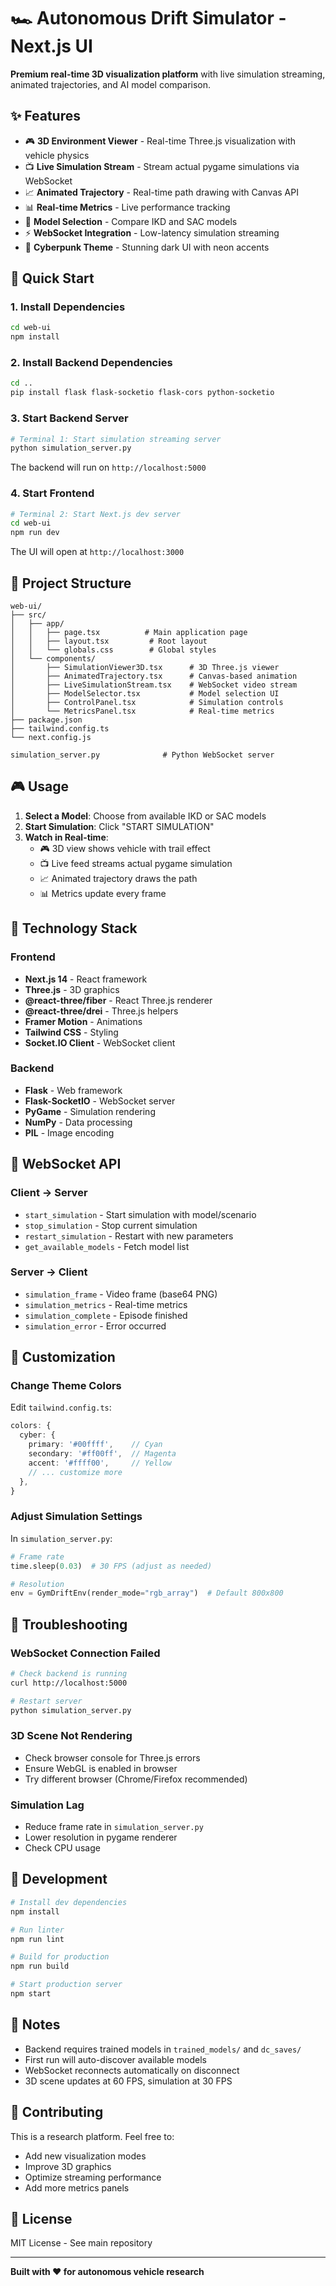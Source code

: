 # 🏎️ Autonomous Drift Simulator - Next.js UI

**Premium real-time 3D visualization platform** with live simulation streaming, animated trajectories, and AI model comparison.

## ✨ Features

- 🎮 **3D Environment Viewer** - Real-time Three.js visualization with vehicle physics
- 📺 **Live Simulation Stream** - Stream actual pygame simulations via WebSocket
- 📈 **Animated Trajectory** - Real-time path drawing with Canvas API
- 📊 **Real-time Metrics** - Live performance tracking
- 🤖 **Model Selection** - Compare IKD and SAC models
- ⚡ **WebSocket Integration** - Low-latency simulation streaming
- 🎨 **Cyberpunk Theme** - Stunning dark UI with neon accents

## 🚀 Quick Start

### 1. Install Dependencies

```bash
cd web-ui
npm install
```

### 2. Install Backend Dependencies

```bash
cd ..
pip install flask flask-socketio flask-cors python-socketio
```

### 3. Start Backend Server

```bash
# Terminal 1: Start simulation streaming server
python simulation_server.py
```

The backend will run on `http://localhost:5000`

### 4. Start Frontend

```bash
# Terminal 2: Start Next.js dev server
cd web-ui
npm run dev
```

The UI will open at `http://localhost:3000`

## 📁 Project Structure

```
web-ui/
├── src/
│   ├── app/
│   │   ├── page.tsx          # Main application page
│   │   ├── layout.tsx         # Root layout
│   │   └── globals.css        # Global styles
│   └── components/
│       ├── SimulationViewer3D.tsx      # 3D Three.js viewer
│       ├── AnimatedTrajectory.tsx      # Canvas-based animation
│       ├── LiveSimulationStream.tsx    # WebSocket video stream
│       ├── ModelSelector.tsx           # Model selection UI
│       ├── ControlPanel.tsx            # Simulation controls
│       └── MetricsPanel.tsx            # Real-time metrics
├── package.json
├── tailwind.config.ts
└── next.config.js

simulation_server.py              # Python WebSocket server
```

## 🎮 Usage

1. **Select a Model**: Choose from available IKD or SAC models
2. **Start Simulation**: Click "START SIMULATION" 
3. **Watch in Real-time**:
   - 🎮 3D view shows vehicle with trail effect
   - 📺 Live feed streams actual pygame simulation
   - 📈 Animated trajectory draws the path
   - 📊 Metrics update every frame

## 🔧 Technology Stack

### Frontend
- **Next.js 14** - React framework
- **Three.js** - 3D graphics
- **@react-three/fiber** - React Three.js renderer
- **@react-three/drei** - Three.js helpers
- **Framer Motion** - Animations
- **Tailwind CSS** - Styling
- **Socket.IO Client** - WebSocket client

### Backend
- **Flask** - Web framework
- **Flask-SocketIO** - WebSocket server
- **PyGame** - Simulation rendering
- **NumPy** - Data processing
- **PIL** - Image encoding

## 📡 WebSocket API

### Client → Server

- `start_simulation` - Start simulation with model/scenario
- `stop_simulation` - Stop current simulation
- `restart_simulation` - Restart with new parameters
- `get_available_models` - Fetch model list

### Server → Client

- `simulation_frame` - Video frame (base64 PNG)
- `simulation_metrics` - Real-time metrics
- `simulation_complete` - Episode finished
- `simulation_error` - Error occurred

## 🎨 Customization

### Change Theme Colors

Edit `tailwind.config.ts`:

```typescript
colors: {
  cyber: {
    primary: '#00ffff',    // Cyan
    secondary: '#ff00ff',  // Magenta
    accent: '#ffff00',     // Yellow
    // ... customize more
  },
}
```

### Adjust Simulation Settings

In `simulation_server.py`:

```python
# Frame rate
time.sleep(0.03)  # 30 FPS (adjust as needed)

# Resolution
env = GymDriftEnv(render_mode="rgb_array")  # Default 800x800
```

## 🐛 Troubleshooting

### WebSocket Connection Failed

```bash
# Check backend is running
curl http://localhost:5000

# Restart server
python simulation_server.py
```

### 3D Scene Not Rendering

- Check browser console for Three.js errors
- Ensure WebGL is enabled in browser
- Try different browser (Chrome/Firefox recommended)

### Simulation Lag

- Reduce frame rate in `simulation_server.py`
- Lower resolution in pygame renderer
- Check CPU usage

## 🚧 Development

```bash
# Install dev dependencies
npm install

# Run linter
npm run lint

# Build for production
npm run build

# Start production server
npm start
```

## 📝 Notes

- Backend requires trained models in `trained_models/` and `dc_saves/`
- First run will auto-discover available models
- WebSocket reconnects automatically on disconnect
- 3D scene updates at 60 FPS, simulation at 30 FPS

## 🤝 Contributing

This is a research platform. Feel free to:
- Add new visualization modes
- Improve 3D graphics
- Optimize streaming performance
- Add more metrics panels

## 📄 License

MIT License - See main repository

---

**Built with ❤️ for autonomous vehicle research**
